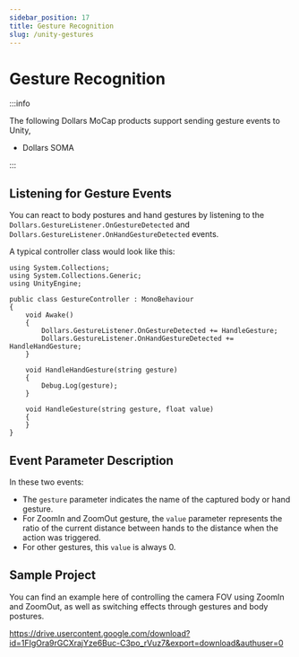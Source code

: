 ```yaml
---
sidebar_position: 17
title: Gesture Recognition
slug: /unity-gestures
---
```


# Gesture Recognition

:::info

The following Dollars MoCap products support sending gesture events to Unity,

- Dollars SOMA

:::

## Listening for Gesture Events

You can react to body postures and hand gestures by listening to the ```Dollars.GestureListener.OnGestureDetected``` and ```Dollars.GestureListener.OnHandGestureDetected``` events.

A typical controller class would look like this:

```
using System.Collections;
using System.Collections.Generic;
using UnityEngine;

public class GestureController : MonoBehaviour
{
    void Awake()
    {
        Dollars.GestureListener.OnGestureDetected += HandleGesture;
        Dollars.GestureListener.OnHandGestureDetected += HandleHandGesture;
    }

    void HandleHandGesture(string gesture)
    {
        Debug.Log(gesture);
    }

    void HandleGesture(string gesture, float value)
    {
    }
}
```

## Event Parameter Description

In these two events:
- The ```gesture``` parameter indicates the name of the captured body or hand gesture.
- For ZoomIn and ZoomOut gesture, the ```value``` parameter represents the ratio of the current distance between hands to the distance when the action was triggered.
- For other gestures, this ```value``` is always 0.

## Sample Project

You can find an example here of controlling the camera FOV using ZoomIn and ZoomOut, as well as switching effects through gestures and body postures.

https://drive.usercontent.google.com/download?id=1FIgOra9rGCXrajYze6Buc-C3po_rVuz7&export=download&authuser=0